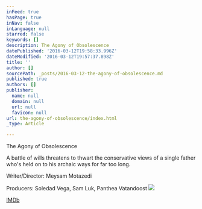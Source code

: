 ```yaml
---
inFeed: true
hasPage: true
inNav: false
inLanguage: null
starred: false
keywords: []
description: The Agony of Obsolescence
datePublished: '2016-03-12T19:58:33.996Z'
dateModified: '2016-03-12T19:57:37.898Z'
title: ''
author: []
sourcePath: _posts/2016-03-12-the-agony-of-obsolescence.md
published: true
authors: []
publisher:
  name: null
  domain: null
  url: null
  favicon: null
url: the-agony-of-obsolescence/index.html
_type: Article

---
```

The Agony of Obsolescence

A battle of wills threatens to thwart the conservative views of a single father who's held on to his archaic ways for far too long.

Writer/Director: Meysam Motazedi

Producers: Soledad Vega, Sam Luk, Panthea Vatandoost
![](https://the-grid-user-content.s3-us-west-2.amazonaws.com/839f09ee-2cfb-4443-9e78-7db80595d09d.jpg)

[IMDb][0]

[0]: http://www.imdb.com/title/tt4690680/